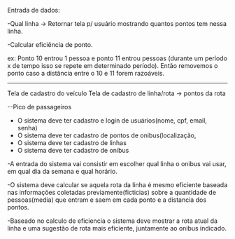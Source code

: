 Entrada de dados:

-Qual linha -> Retornar tela p/ usuário mostrando quantos pontos tem nessa linha.

-Calcular eficiência de ponto.

ex: Ponto 10 entrou 1 pessoa e ponto 11 entrou pessoas (durante um período x de tempo isso se repete em determinado período). Então removemos o ponto caso a distância entre o 10 e 11 forem razoáveis.

---

Tela de cadastro do veículo
Tela de cadastro de linha/rota -> pontos da rota

--Pico de passageiros

- O sistema deve ter cadastro e login de usuários(nome, cpf, email, senha)
- O sistema deve ter cadastro de pontos de onibus(localização,
- O sistema deve ter cadastro de linhas
- O sistema deve ter cadastro de onibus

-A entrada do sistema vai consistir em escolher qual linha o onibus vai usar, em qual dia da semana e qual horário.

-O sistema deve calcular se aquela rota da linha é mesmo eficiente baseada nas informações coletadas previamente(ficticias) sobre a quantidade de pessoas(media) que entram e saem em cada ponto e a distancia dos pontos.

-Baseado no calculo de eficiencia o sistema deve mostrar a rota atual da linha e uma sugestão de rota mais eficiente,
juntamente ao onibus indicado.
